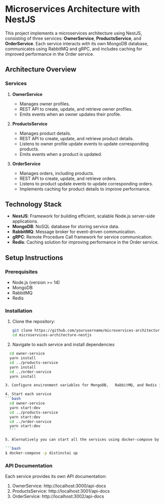 # Microservices Architecture with NestJS

This project implements a microservices architecture using NestJS, consisting of three services: **OwnerService**, **ProductsService**, and **OrderService**. Each service interacts with its own MongoDB database, communicates using RabbitMQ and gRPC, and includes caching for improved performance in the Order service.

## Architecture Overview

### Services

1. **OwnerService**
   - Manages owner profiles.
   - REST API to create, update, and retrieve owner profiles.
   - Emits events when an owner updates their profile.

2. **ProductsService**
   - Manages product details.
   - REST API to create, update, and retrieve product details.
   - Listens to owner profile update events to update corresponding products.
   - Emits events when a product is updated.

3. **OrderService**
   - Manages orders, including products.
   - REST API to create, update, and retrieve orders.
   - Listens to product update events to update corresponding orders.
   - Implements caching for product details to improve performance.

## Technology Stack

- **NestJS**: Framework for building efficient, scalable Node.js server-side applications.
- **MongoDB**: NoSQL database for storing service data.
- **RabbitMQ**: Message broker for event-driven communication.
- **gRPC**: Remote Procedure Call framework for service communication.
- **Redis**: Caching solution for improving performance in the Order service.


## Setup Instructions

### Prerequisites

- Node.js (version >= 14)
- MongoDB
- RabbitMQ
- Redis

### Installation

1. Clone the repository:

   ```bash
   git clone https://github.com/yourusername/microservices-architecture-nestjs.git
   cd microservices-architecture-nestjs
2. Navigate to each service and install dependencies

  ```bash
    cd owner-service
    yarn install
    cd ../products-service
    yarn install
    cd ../order-service
    yarn install

3. Configure environment variables for MongoDB,   RabbitMQ, and Redis in each service’s .env file. An env template is available in each service

4. Start each service 
  ```bash
    cd owner-service
    yarn start:dev
    cd ../products-service
    yarn start:dev
    cd ../order-service
    yarn start:dev
    ```

5. Alernatively you can start all the services using docker-compose by running

```bash
$ docker-compose -p distinctai up
```


### API Documentation
Each service provides its own API documentation:

1. OwnerService: http://localhost:3000/api-docs
2. ProductsService: http://localhost:3001/api-docs
3. OrderService: http://localhost:3002/api-docs